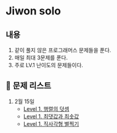 # Jiwon solo

## 내용
1. 같이 풀지 않은 프로그래머스 문제들을 푼다.
2. 매일 최대 3문제를 푼다.
3. 주로 LV.1 난이도의 문제들이다.
   
## 📖 문제 리스트

1. 2월 15일
   - [Level 1. 행렬의 덧셈](https://school.programmers.co.kr/learn/courses/30/lessons/12950)
   - [Level 1. 최댓값과 최솟값](https://school.programmers.co.kr/learn/courses/30/lessons/12939)
   - [Level 1. 직사각형 별찍기](https://school.programmers.co.kr/learn/courses/30/lessons/12969)
